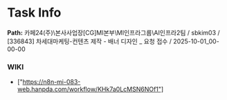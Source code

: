 # Task Info

**Path:** 카페24(주)\본사사업장\[CG]MI본부\MI인프라그룹\AI인프라2팀 / sbkim03 / [336843] 차세대마케팅-컨텐츠 제작 - 배너 디자인 _ 요청 접수 / 2025-10-01_00-00-00

### WIKI
- ["https://n8n-mi-083-web.hanpda.com/workflow/KHk7a0LcMSN6NOf1"]

